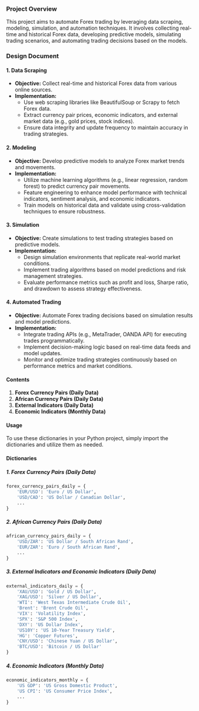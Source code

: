 ### Project Overview

This project aims to automate Forex trading by leveraging data scraping, modeling, simulation, and automation techniques. It involves collecting real-time and historical Forex data, developing predictive models, simulating trading scenarios, and automating trading decisions based on the models.

### Design Document

#### 1. Data Scraping
- **Objective:** Collect real-time and historical Forex data from various online sources.
- **Implementation:**
  - Use web scraping libraries like BeautifulSoup or Scrapy to fetch Forex data.
  - Extract currency pair prices, economic indicators, and external market data (e.g., gold prices, stock indices).
  - Ensure data integrity and update frequency to maintain accuracy in trading strategies.

#### 2. Modeling
- **Objective:** Develop predictive models to analyze Forex market trends and movements.
- **Implementation:**
  - Utilize machine learning algorithms (e.g., linear regression, random forest) to predict currency pair movements.
  - Feature engineering to enhance model performance with technical indicators, sentiment analysis, and economic indicators.
  - Train models on historical data and validate using cross-validation techniques to ensure robustness.

#### 3. Simulation
- **Objective:** Create simulations to test trading strategies based on predictive models.
- **Implementation:**
  - Design simulation environments that replicate real-world market conditions.
  - Implement trading algorithms based on model predictions and risk management strategies.
  - Evaluate performance metrics such as profit and loss, Sharpe ratio, and drawdown to assess strategy effectiveness.

#### 4. Automated Trading
- **Objective:** Automate Forex trading decisions based on simulation results and model predictions.
- **Implementation:**
  - Integrate trading APIs (e.g., MetaTrader, OANDA API) for executing trades programmatically.
  - Implement decision-making logic based on real-time data feeds and model updates.
  - Monitor and optimize trading strategies continuously based on performance metrics and market conditions.


#### Contents

1. **Forex Currency Pairs (Daily Data)**
2. **African Currency Pairs (Daily Data)**
3. **External Indicators (Daily Data)**
4. **Economic Indicators (Monthly Data)**

#### Usage

To use these dictionaries in your Python project, simply import the dictionaries and utilize them as needed.


#### Dictionaries

##### 1. Forex Currency Pairs (Daily Data)
```python
forex_currency_pairs_daily = {
    'EUR/USD': 'Euro / US Dollar',
    'USD/CAD': 'US Dollar / Canadian Dollar',
    ...
}
```

##### 2. African Currency Pairs (Daily Data)
```python
african_currency_pairs_daily = {
    'USD/ZAR': 'US Dollar / South African Rand',
    'EUR/ZAR': 'Euro / South African Rand',
    ...
}
```

##### 3. External Indicators and Economic Indicators (Daily Data)
```python
external_indicators_daily = {
    'XAU/USD': 'Gold / US Dollar',
    'XAG/USD': 'Silver / US Dollar',
    'WTI': 'West Texas Intermediate Crude Oil',
    'Brent': 'Brent Crude Oil',
    'VIX': 'Volatility Index',
    'SPX': 'S&P 500 Index',
    'DXY': 'US Dollar Index',
    'US10Y': 'US 10-Year Treasury Yield',
    'HG': 'Copper Futures',
    'CNY/USD': 'Chinese Yuan / US Dollar',
    'BTC/USD': 'Bitcoin / US Dollar'
}
```

##### 4. Economic Indicators (Monthly Data)
```python
economic_indicators_monthly = {
    'US GDP': 'US Gross Domestic Product',
    'US CPI': 'US Consumer Price Index',
    ...
}
```


